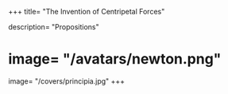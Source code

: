+++
title= "The Invention of Centripetal Forces"

description= "Propositions"
# image= "/avatars/newton.png"
image= "/covers/principia.jpg"
+++
